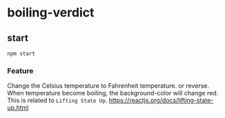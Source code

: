 # boiling-verdict

## start
```
npm start
```

### Feature
Change the Celsius temperature to Fahrenheit temperature. or reverse.
When temperature become boiling, the background-color will change red.
This is related to `Lifting State Up`.
https://reactjs.org/docs/lifting-state-up.html
